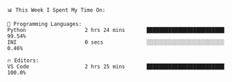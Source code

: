 <!--START_SECTION:waka-->
```text
📊 This Week I Spent My Time On: 

💬 Programming Languages: 
Python                   2 hrs 24 mins       █████████████████████████   99.54% 
INI                      0 secs              ░░░░░░░░░░░░░░░░░░░░░░░░░   0.46%

🔥 Editors: 
VS Code                  2 hrs 25 mins       █████████████████████████   100.0%
```


<!--END_SECTION:waka-->
